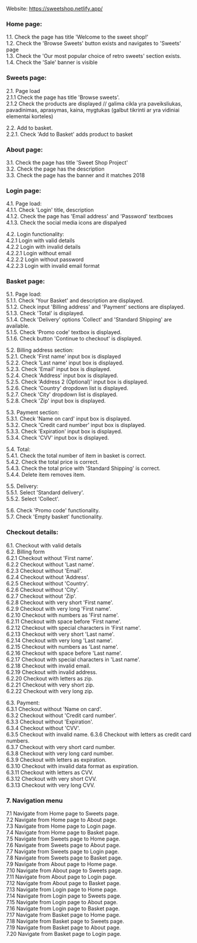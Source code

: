 Website: https://sweetshop.netlify.app/

### Home page: 
1.1. Check the page has title 'Welcome to the sweet shop!'   
1.2. Check the 'Browse Sweets' button exists and navigates to 'Sweets' page     
1.3. Check the 'Our most popular choice of retro sweets' section exists.  
1.4. Check the 'Sale' banner is visible 

### Sweets page:
2.1. Page load   
    2.1.1 Check the page has title 'Browse sweets'.  
    2.1.2 Check the products are displayed // galima cikla yra paveiksliukas, pavadinimas, aprasymas, kaina, mygtukas (galbut tikrinti ar yra vidiniai elementai korteles) 

2.2. Add to basket.   
    2.2.1. Check 'Add to Basket' adds product to basket

### About page:
3.1. Check the page has title 'Sweet Shop Project'    
3.2. Check the page has the description  
3.3. Check the page has the banner and it matches 2018

### Login page: 
4.1. Page load:   
    4.1.1. Check 'Login' title, description  
    4.1.2. Check the page has 'Email address' and 'Password' textboxes  
    4.1.3. Check the social media icons are dispalyed  

4.2. Login functionality:   
    4.2.1 Login with valid details  
    4.2.2 Login with invalid details  
        4.2.2.1 Login without email  
        4.2.2.2 Login without password    
        4.2.2.3 Login with invalid email format  

### Basket page:
5.1. Page load:   
    5.1.1. Check 'Your Basket' and description are displayed.  
    5.1.2. Check input 'Billing address' and 'Payment' sections are displayed.   
    5.1.3. Check 'Total' is displayed.   
    5.1.4. Check 'Delivery' options 'Collect' and 'Standard Shipping' are available.   
    5.1.5. Check 'Promo code' textbox is displayed.    
    5.1.6. Check button 'Continue to checkout' is displayed.  

5.2. Billing address section:   
    5.2.1. Check 'First name' input box is displayed    
    5.2.2. Check 'Last name' input box is displayed.  
    5.2.3. Check 'Email' input box is displayed.  
    5.2.4. Check 'Address' input box is displayed.  
    5.2.5. Check 'Address 2 (Optional)' input box is displayed.   
    5.2.6. Check 'Country' dropdown list is displayed.   
    5.2.7. Check 'City' dropdown list is displayed.   
    5.2.8. Check 'Zip' input box is displayed.    

5.3. Payment section:   
    5.3.1. Check 'Name on card' input box is displayed.    
    5.3.2. Check 'Credit card number' input box is displayed.  
    5.3.3. Check 'Expiration' input box is displayed.  
    5.3.4. Check 'CVV' input box is displayed.  

5.4. Total:    
    5.4.1. Check the total number of item in basket is correct.  
    5.4.2. Check the total price is correct.   
    5.4.3. Check the total price with 'Standard Shipping' is correct.  
    5.4.4. Delete item removes item.  

5.5. Delivery:   
    5.5.1. Select 'Standard delivery'.       
    5.5.2. Select 'Collect'.   

5.6. Check 'Promo code' functionality.  
5.7. Check 'Empty basket' functionality.   

### Checkout details:
6.1. Checkout with valid details  
6.2. Billing form  
    6.2.1 Checkout without 'First name'.  
    6.2.2 Checkout without 'Last name'.  
    6.2.3 Checkout without 'Email'.   
    6.2.4 Checkout without 'Address'.     
    6.2.5 Checkout without 'Country'.   
    6.2.6 Checkout without 'City'.   
    6.2.7 Checkout without 'Zip'.     
    6.2.8 Checkout with very short 'First name'.  
    6.2.9 Checkout with very long 'First name'.   
    6.2.10 Checkout with numbers as 'First name'.   
    6.2.11 Checkout with space before 'First name'.   
    6.2.12 Checkout with special characters in 'First name'.   
    6.2.13 Checkout with very short 'Last name'.   
    6.2.14 Checkout with very long 'Last name'.   
    6.2.15 Checkout with numbers as 'Last name'.    
    6.2.16 Checkout with space before 'Last name'.   
    6.2.17 Checkout with special characters in 'Last name'.    
    6.2.18 Checkout with invalid email.    
    6.2.19 Checkout with invalid address.    
    6.2.20 Checkout with letters as zip.        
    6.2.21 Checkout with very short zip.   
    6.2.22 Checkout with very long zip.   


6.3. Payment:   
    6.3.1 Checkout without 'Name on card'.       
    6.3.2 Checkout without 'Credit card number'.     
    6.3.3 Checkout without 'Expiration'.   
    6.3.4 Checkout without 'CVV'.  
    6.3.5 Checkout with invalid name.
    6.3.6 Checkout with letters as credit card numbers.   
    6.3.7 Checkout with very short card number.    
    6.3.8 Checkout with very long card number.     
    6.3.9 Checkout with letters as expiration.   
    6.3.10 Checkout with invalid data format as expiration.    
    6.3.11 Checkout with letters as CVV.     
    6.3.12 Checkout with very short CVV.   
    6.3.13 Checkout with very long CVV.      

### 7. Navigation menu
7.1 Navigate from Home page to Sweets page.   
7.2 Navigate from Home page to About page.    
7.3 Navigate from Home page to Login page.      
7.4 Navigate from Home page to Basket page.     
7.5 Navigate from Sweets page to Home page.    
7.6 Navigate from Sweets page to About page.     
7.7 Navigate from Sweets page to Login page.    
7.8 Navigate from Sweets page to Basket page.    
7.9 Navigate from About page to Home page.    
7.10 Navigate from About page to Sweets page.    
7.11 Navigate from About page to Login page.    
7.12 Navigate from About page to Basket page.    
7.13 Navigate from Login page to Home page.    
7.14 Navigate from Login page to Sweets page.    
7.15 Navigate from Login page to About page.    
7.16 Navigate from Login page to Basket page.    
7.17 Navigate from Basket page to Home page.    
7.18 Navigate from Basket page to Sweets page.    
7.19 Navigate from Basket page to About page.    
7.20 Navigate from Basket page to Login page. 